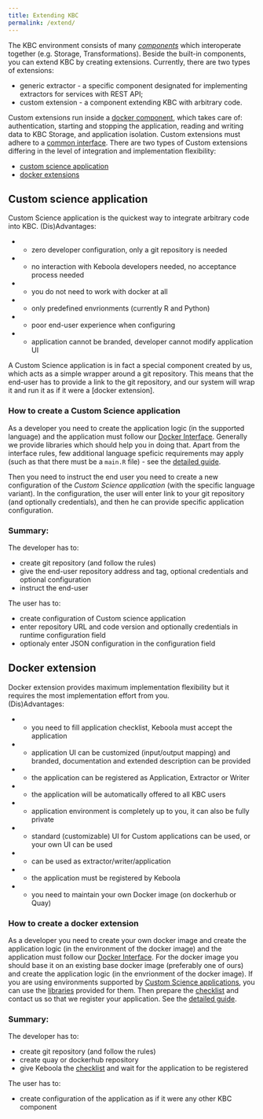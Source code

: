 ```yaml
---
title: Extending KBC
permalink: /extend/
---
```


The KBC environment consists of many [*components*](/architecture) which interoperate together (e.g. Storage, Transformations). Beside the built-in components, you can extend KBC by creating extensions. Currently, there are two types of extensions:

* generic extractor - a specific component designated for implementing extractors for services with REST API;
* custom extension - a component extending KBC with arbitrary code. 

Custom extensions run inside a [docker component](/architecture/docker-bundle), which takes care of: authentication, 
starting and stopping the application, reading and writing data to KBC Storage, and application isolation. 
Custom extensions must adhere to a [common interface](/extend/common-interface). There are two types of Custom extensions differing
in the level of integration and implementation flexibility:

* [custom science application](/extend/custom-science)
* [docker extensions](/extend/docker/) 

## Custom science application

Custom Science application is the quickest way to integrate arbitrary code into KBC. 
(Dis)Advantages:

* + zero developer configuration, only a git repository is needed
* + no interaction with Keboola developers needed, no acceptance process needed
* + you do not need to work with docker at all 
* - only predefined envrionments (currently R and Python)
* - poor end-user experience when configuring
* - application cannot be branded, developer cannot modify application UI

A Custom Science application is in fact a special component created by us, which acts as a simple wrapper around a git repository. This means that the end-user has to provide a link to the git repository, and our system will wrap it and run it as if it were a [docker extension].

### How to create a Custom Science application
As a developer you need to create the application logic (in the supported language) and 
the application must follow our [Docker Interface](/extend/common-interface/). Generally we provide libraries which should help you in doing that. 
Apart from the interface rules, few additional language speficic requirements may apply (such as that there must be a 
`main.R` file) - see the [detailed guide](/extend/custom-science/). 

Then you need to instruct the end user you need to create a new configuration of the *Custom Science application*
 (with the specific language variant). In the configuration, the user will enter link to your git repository 
 (and optionally credentials), and then he can provide specific application configuration.

### Summary:
The developer has to:

* create git repository (and follow the rules)
* give the end-user repository address and tag, optional credentials and optional configuration
* instruct the end-user

The user has to:

* create configuration of Custom science application
* enter repository URL and code version and optionally credentials in runtime configuration field
* optionaly enter JSON configuration in the configuration field

## Docker extension

Docker extension provides maximum implementation flexibility but it requires the most implementation effort from you.   
(Dis)Advantages:

* + you need to fill application checklist, Keboola must accept the application
* + application UI can be customized (input/output mapping) and branded, documentation and extended description can be provided
* + the application can be registered as Application, Extractor or Writer
* + the application will be automatically offered to all KBC users
* + application environment is completely up to you, it can also be fully private
* + standard (customizable) UI for Custom applications can be used, or your own UI can be used
* + can be used as extractor/writer/application
* - the application must be registered by Keboola
* - you need to maintain your own Docker image (on dockerhub or Quay)

### How to create a docker extension
As a developer you need to create your own docker image and create the application logic (in the environment of the docker image) 
and the application must follow our [Docker Interface](/extend/common-interface/). 
For the docker image you should base it on an existing base docker image (preferably one of ours) and create the application
logic (in the envrionment of the docker image). If you are using environments
supported by [Custom Science applications](/extend/custom-science/), you can use the [libraries]() 
provided for them. Then prepare the [checklist](/extend/registration/checklist/) and contact us so 
that we register your application. See the [detailed guide](/extend/docker/docker-extensions).

### Summary:
The developer has to:

* create git repository (and follow the rules)
* create quay or dockerhub repository
* give Keboola the [checklist](/extend/registration/checklist/) and wait for the application to be registered

The user has to:

* create configuration of the application as if it were any other KBC component
